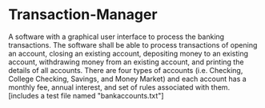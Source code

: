 # Transaction-Manager
A software with a graphical user interface to process the banking transactions. The software shall be able to process transactions of opening an account, closing an existing account, depositing money to an existing account, withdrawing money from an existing account, and printing the details of all accounts. There are four types of accounts (i.e. Checking, College Checking, Savings, and Money Market) and each account has a monthly fee, annual interest, and set of rules associated with them.
[includes a test file named "bankaccounts.txt"]
